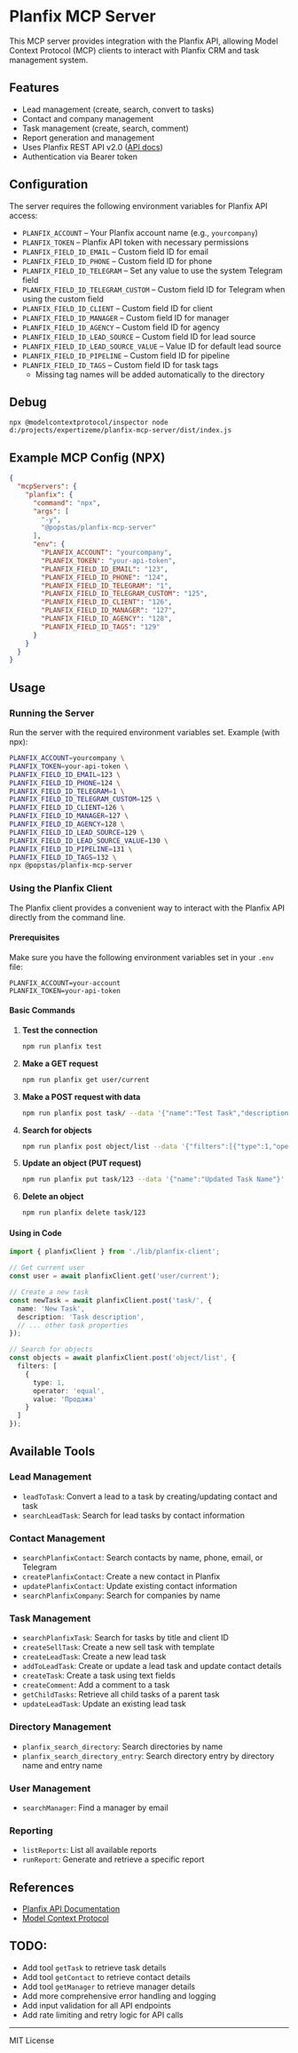 # Planfix MCP Server

This MCP server provides integration with the Planfix API, allowing Model Context Protocol (MCP) clients to interact
with Planfix CRM and task management system.

## Features

- Lead management (create, search, convert to tasks)
- Contact and company management
- Task management (create, search, comment)
- Report generation and management
- Uses Planfix REST API v2.0 ([API docs](https://help.planfix.com/restapidocs/swagger.json))
- Authentication via Bearer token

## Configuration

The server requires the following environment variables for Planfix API access:

- `PLANFIX_ACCOUNT` – Your Planfix account name (e.g., `yourcompany`)
- `PLANFIX_TOKEN` – Planfix API token with necessary permissions
- `PLANFIX_FIELD_ID_EMAIL` – Custom field ID for email
- `PLANFIX_FIELD_ID_PHONE` – Custom field ID for phone
- `PLANFIX_FIELD_ID_TELEGRAM` – Set any value to use the system Telegram field
- `PLANFIX_FIELD_ID_TELEGRAM_CUSTOM` – Custom field ID for Telegram when using the custom field
- `PLANFIX_FIELD_ID_CLIENT` – Custom field ID for client
- `PLANFIX_FIELD_ID_MANAGER` – Custom field ID for manager
- `PLANFIX_FIELD_ID_AGENCY` – Custom field ID for agency
- `PLANFIX_FIELD_ID_LEAD_SOURCE` – Custom field ID for lead source
- `PLANFIX_FIELD_ID_LEAD_SOURCE_VALUE` – Value ID for default lead source
- `PLANFIX_FIELD_ID_PIPELINE` – Custom field ID for pipeline
- `PLANFIX_FIELD_ID_TAGS` – Custom field ID for task tags
  - Missing tag names will be added automatically to the directory

## Debug

```
npx @modelcontextprotocol/inspector node d:/projects/expertizeme/planfix-mcp-server/dist/index.js
```

## Example MCP Config (NPX)

```json
{
  "mcpServers": {
    "planfix": {
      "command": "npx",
      "args": [
        "-y",
        "@popstas/planfix-mcp-server"
      ],
      "env": {
        "PLANFIX_ACCOUNT": "yourcompany",
        "PLANFIX_TOKEN": "your-api-token",
        "PLANFIX_FIELD_ID_EMAIL": "123",
        "PLANFIX_FIELD_ID_PHONE": "124",
        "PLANFIX_FIELD_ID_TELEGRAM": "1",
        "PLANFIX_FIELD_ID_TELEGRAM_CUSTOM": "125",
        "PLANFIX_FIELD_ID_CLIENT": "126",
        "PLANFIX_FIELD_ID_MANAGER": "127",
        "PLANFIX_FIELD_ID_AGENCY": "128",
        "PLANFIX_FIELD_ID_TAGS": "129"
      }
    }
  }
}
```

## Usage

### Running the Server

Run the server with the required environment variables set. Example (with npx):

```sh
PLANFIX_ACCOUNT=yourcompany \
PLANFIX_TOKEN=your-api-token \
PLANFIX_FIELD_ID_EMAIL=123 \
PLANFIX_FIELD_ID_PHONE=124 \
PLANFIX_FIELD_ID_TELEGRAM=1 \
PLANFIX_FIELD_ID_TELEGRAM_CUSTOM=125 \
PLANFIX_FIELD_ID_CLIENT=126 \
PLANFIX_FIELD_ID_MANAGER=127 \
PLANFIX_FIELD_ID_AGENCY=128 \
PLANFIX_FIELD_ID_LEAD_SOURCE=129 \
PLANFIX_FIELD_ID_LEAD_SOURCE_VALUE=130 \
PLANFIX_FIELD_ID_PIPELINE=131 \
PLANFIX_FIELD_ID_TAGS=132 \
npx @popstas/planfix-mcp-server
```

### Using the Planfix Client

The Planfix client provides a convenient way to interact with the Planfix API directly from the command line.

#### Prerequisites

Make sure you have the following environment variables set in your `.env` file:

```
PLANFIX_ACCOUNT=your-account
PLANFIX_TOKEN=your-api-token
```

#### Basic Commands

1. **Test the connection**
   ```bash
   npm run planfix test
   ```

2. **Make a GET request**
   ```bash
   npm run planfix get user/current
   ```

3. **Make a POST request with data**
   ```bash
   npm run planfix post task/ --data '{"name":"Test Task","description":"Test Description"}'
   ```

4. **Search for objects**
   ```bash
   npm run planfix post object/list --data '{"filters":[{"type":1,"operator":"equal","value":"Продажа"}]}'
   ```

5. **Update an object (PUT request)**
   ```bash
   npm run planfix put task/123 --data '{"name":"Updated Task Name"}'
   ```

6. **Delete an object**
   ```bash
   npm run planfix delete task/123
   ```

#### Using in Code

```typescript
import { planfixClient } from './lib/planfix-client';

// Get current user
const user = await planfixClient.get('user/current');

// Create a new task
const newTask = await planfixClient.post('task/', {
  name: 'New Task',
  description: 'Task description',
  // ... other task properties
});

// Search for objects
const objects = await planfixClient.post('object/list', {
  filters: [
    {
      type: 1,
      operator: 'equal',
      value: 'Продажа'
    }
  ]
});
```

## Available Tools

### Lead Management

- `leadToTask`: Convert a lead to a task by creating/updating contact and task
- `searchLeadTask`: Search for lead tasks by contact information

### Contact Management

- `searchPlanfixContact`: Search contacts by name, phone, email, or Telegram
- `createPlanfixContact`: Create a new contact in Planfix
- `updatePlanfixContact`: Update existing contact information
- `searchPlanfixCompany`: Search for companies by name

### Task Management

- `searchPlanfixTask`: Search for tasks by title and client ID
- `createSellTask`: Create a new sell task with template
- `createLeadTask`: Create a new lead task
- `addToLeadTask`: Create or update a lead task and update contact details
- `createTask`: Create a task using text fields
- `createComment`: Add a comment to a task
- `getChildTasks`: Retrieve all child tasks of a parent task
- `updateLeadTask`: Update an existing lead task

### Directory Management

- `planfix_search_directory`: Search directories by name
- `planfix_search_directory_entry`: Search directory entry by directory name and entry name

### User Management

- `searchManager`: Find a manager by email

### Reporting

- `listReports`: List all available reports
- `runReport`: Generate and retrieve a specific report

## References

- [Planfix API Documentation](https://help.planfix.com/restapidocs/swagger.json)
- [Model Context Protocol](https://modelcontextprotocol.io)

## TODO:

- Add tool `getTask` to retrieve task details
- Add tool `getContact` to retrieve contact details
- Add tool `getManager` to retrieve manager details
- Add more comprehensive error handling and logging
- Add input validation for all API endpoints
- Add rate limiting and retry logic for API calls

---
MIT License
